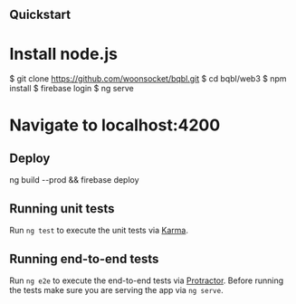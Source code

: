 ## Quickstart
# Install node.js
$ git clone https://github.com/woonsocket/bqbl.git
$ cd bqbl/web3
$ npm install
$ firebase login
$ ng serve
# Navigate to localhost:4200

## Deploy
ng build --prod && firebase deploy

## Running unit tests

Run `ng test` to execute the unit tests via [Karma](https://karma-runner.github.io).

## Running end-to-end tests

Run `ng e2e` to execute the end-to-end tests via [Protractor](http://www.protractortest.org/).
Before running the tests make sure you are serving the app via `ng serve`.
